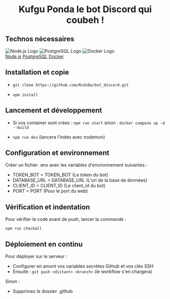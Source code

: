 <div align="center">

# Kufgu Ponda le bot Discord qui coubeh !

</div>

## Technos nécessaires

![Node.js Logo](https://www.vectorlogo.zone/logos/nodejs/nodejs-icon.svg) ![PostgreSQL Logo](https://www.vectorlogo.zone/logos/postgresql/postgresql-icon.svg) ![Docker Logo](https://www.vectorlogo.zone/logos/docker/docker-icon.svg)<br>[Node.js](https://nodejs.org/fr/download/package-manager) [PostgreSQL](https://www.postgresql.org/download/) [Docker](https://docs.docker.com/engine/install/)

## Installation et copie

- ```git clone https://github.com/RcdsDw/bot_discord.git```

- ```npm install```

## Lancement et développement

- Si vos container sont crées : ```npm run start``` sinon : ```docker compose up -d --build```

- ```npm run dev``` (lancera l'index avec nodemon)

## Configuration et environnement

Créer un fichier .env avec les variables d'environnement suivantes :

- TOKEN_BOT = TOKEN_BOT (Le token du bot)
- DATABASE_URL = DATABASE_URL (L'url de la base de données)
- CLIENT_ID = CLIENT_ID (Le client_id du bot)
- PORT = PORT (Pour le port du web)

## Vérification et indentation

Pour vérifier le code avant de push, lancer la commande :

```npm run checkall```

## Déploiement en continu

Pour déployer sur le serveur :

- Configurer en amont vos variables secrètes Github et vos clés SSH
- Ensuite : ```git push <distant> <branch>``` (le workflow s'en chargera)

Sinon :

- Supprimez le dossier .github
